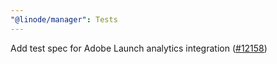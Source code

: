 ```yaml
---
"@linode/manager": Tests
---
```


Add test spec for Adobe Launch analytics integration ([#12158](https://github.com/linode/manager/pull/12158))
